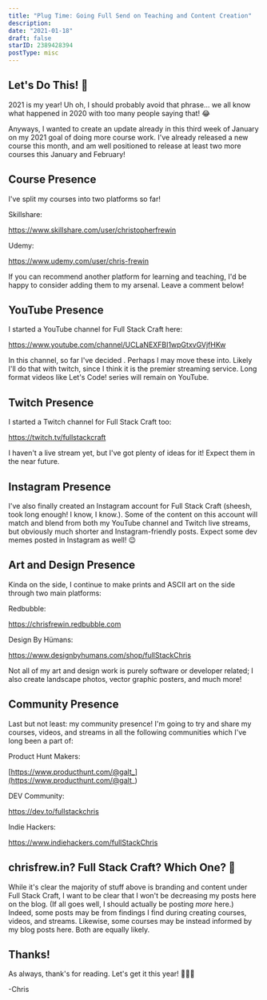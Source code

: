 ```yaml
---
title: "Plug Time: Going Full Send on Teaching and Content Creation"
description:
date: "2021-01-18"
draft: false
starID: 2389428394
postType: misc
---
```


## Let's Do This! 🚀

2021 is my year! Uh oh, I should probably avoid that phrase... we all know what happened in 2020 with too many people saying that! 😂 

Anyways, I wanted to create an update already in this third week of January on my 2021 goal of doing more course work. I've already released a new course this month, and am well positioned to release at least two more courses this January and February!

## Course Presence

I've split my courses into two platforms so far!

Skillshare:

https://www.skillshare.com/user/christopherfrewin

Udemy:

https://www.udemy.com/user/chris-frewin

If you can recommend another platform for learning and teaching, I'd be happy to consider adding them to my arsenal. Leave a comment below!

## YouTube Presence

I started a YouTube channel for Full Stack Craft here:

https://www.youtube.com/channel/UCLaNEXFBI1wpGtxvGVjfHKw

In this channel, so far I've decided . Perhaps I may move these into. Likely I'll do that with twitch, since I think it is the premier streaming service. Long format videos like Let's Code! series will remain on YouTube.

## Twitch Presence

I started a Twitch channel for Full Stack Craft too:

https://twitch.tv/fullstackcraft

I haven't a live stream yet, but I've got plenty of ideas for it! Expect them in the near future.

## Instagram Presence

I've also finally created an Instagram account for Full Stack Craft (sheesh, took long enough! I know, I know.). Some of the content on this account will match and blend from both my YouTube channel and Twitch live streams, but obviously much shorter and Instagram-friendly posts. Expect some dev memes posted in Instagram as well! :wink:

## Art and Design Presence

Kinda on the side, I continue to make prints and ASCII art on the side through two main platforms:

Redbubble:

https://chrisfrewin.redbubble.com

Design By Hümans:

https://www.designbyhumans.com/shop/fullStackChris

Not all of my art and design work is purely software or developer related; I also create landscape photos, vector graphic posters, and much more!

## Community Presence

Last but not least: my community presence! I'm going to try and share my courses, videos, and streams in all the following communities which I've long been a part of:

Product Hunt Makers:

[https://www.producthunt.com/@galt_](https://www.producthunt.com/@galt_)

DEV Community:

https://dev.to/fullstackchris

Indie Hackers:

https://www.indiehackers.com/fullStackChris

## chrisfrew.in? Full Stack Craft? Which One? 🤔

While it's clear the majority of stuff above is branding and content under Full Stack Craft, I want to be clear that I won't be decreasing my posts here on the blog. (If all goes well, I should actually be posting _more_ here.) Indeed, some posts may be from findings I find during creating courses, videos, and streams. Likewise, some courses may be instead informed by my blog posts here. Both are equally likely.

## Thanks!

As always, thank's for reading. Let's get it this year! 🚀🚀🚀

-Chris


